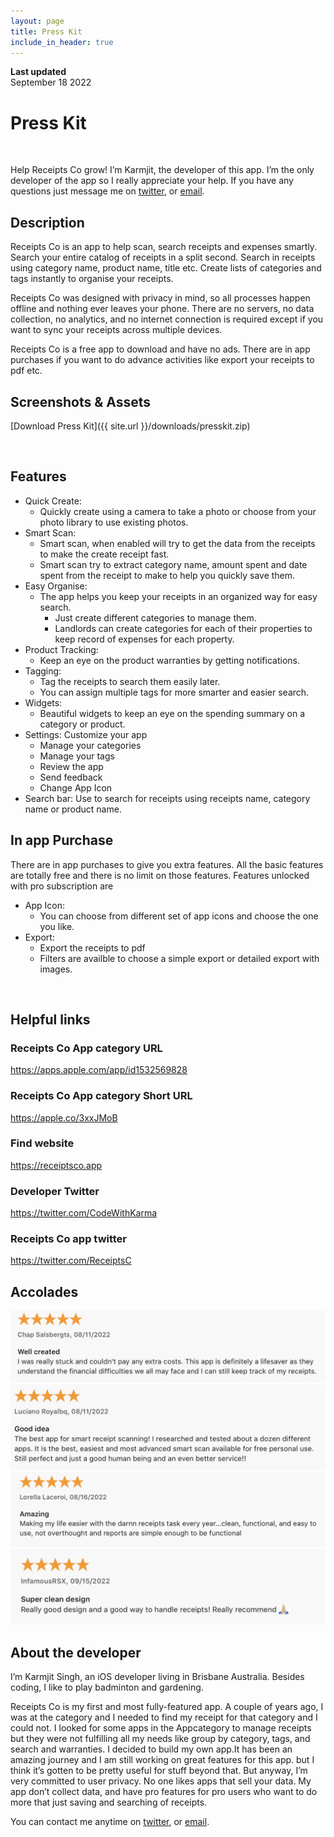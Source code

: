 ```yaml
---
layout: page
title: Press Kit
include_in_header: true
---
```


**Last updated**  
September 18 2022

# Press Kit
<br>

Help Receipts Co grow! I’m Karmjit, the developer of this app. I’m the only developer of the app so I really appreciate your help. If you have any questions just message me on [twitter]([http://twitter](https://twitter.com/CodeWithKarma)), or [email](support@receiptsco.app).

## Description
Receipts Co is an app to help scan, search receipts and expenses smartly. Search your entire catalog of receipts in a split second. Search in receipts using category name, product name, title etc. Create lists of categories and tags instantly to organise your receipts. 

Receipts Co was designed with privacy in mind, so all processes happen offline and nothing ever leaves your phone. There are no servers, no data collection, no analytics, and no internet connection is required except if you want to sync your receipts across multiple devices.

Receipts Co is a free app to download and have no ads. There are in app purchases if you want to do advance activities like export your receipts to pdf etc. 


## Screenshots & Assets
[Download Press Kit]({{ site.url }}/downloads/presskit.zip)

<br>

## Features
- Quick Create: 
  - Quickly create using a camera to take a photo or choose from your photo library to use existing photos. 
- Smart Scan: 
  - Smart scan, when enabled will try to get the data from the receipts to make the create receipt fast. 
  - Smart scan try to extract category name, amount spent and date spent from the receipt to make to help you quickly save them. 
- Easy Organise: 
  - The app helps you keep your receipts in an organized way for easy search. 
    - Just create different categories to manage them. 
    - Landlords can create categories for each of their properties to keep record of expenses for each property. 
- Product Tracking: 
  - Keep an eye on the product warranties by getting notifications. 
- Tagging: 
  - Tag the receipts to search them easily later.
  - You can assign multiple tags for more smarter and easier search.
- Widgets: 
  - Beautiful widgets to keep an eye on the spending summary on a category or product. 
- Settings: Customize your app
  - Manage your categories
  - Manage your tags
  - Review the app
  - Send feedback
  - Change App Icon
- Search bar: Use to search for receipts using receipts name, category name or product name. 

## In app Purchase
There are in app purchases to give you extra features. All the basic features are totally free and there is no limit on those features. Features unlocked with pro subscription are
- App Icon: 
  - You can choose from different set of app icons and choose the one you like. 
- Export:
  - Export the receipts to pdf
  - Filters are availble to choose a simple export or detailed export with images. 

<br>

## Helpful links
### Receipts Co App category URL
https://apps.apple.com/app/id1532569828

### Receipts Co App category Short URL
https://apple.co/3xxJMoB

### Find website
https://receiptsco.app

### Developer Twitter
https://twitter.com/CodeWithKarma

### Receipts Co app twitter
https://twitter.com/ReceiptsC

## Accolades
![image](../images/review1.png)
![image](../images/review2.png)
![image](../images/review3.png)
![image](../images/review4.png)

## About the developer
I’m Karmjit Singh, an iOS developer living in Brisbane Australia. Besides coding, I like to play badminton and gardening.

Receipts Co is my first and most fully-featured app. A couple of years ago, I was at the category and I needed to find my receipt for that category and I could not. I looked for some apps in the Appcategory to manage receipts but they were not fulfilling all my needs like group by category, tags, and search and warranties. 
I decided to build my own app.It has been an amazing journey and I am still working on great features for this app. but I think it’s gotten to be pretty useful for stuff beyond that. But anyway, I’m very committed to user privacy. No one likes apps that sell your data. My app don’t collect data, and have pro features for pro users who want to do more that just saving and searching of receipts.

You can contact me anytime on [twitter]([http://twitter](https://twitter.com/CodeWithKarma)), or [email](support@receiptsco.app).